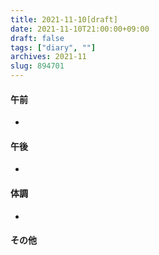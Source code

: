 ```yaml
---
title: 2021-11-10[draft]
date: 2021-11-10T21:00:00+09:00
draft: false
tags: ["diary", ""]
archives: 2021-11
slug: 894701
---
```

#### 午前
- 
#### 午後
- 
#### 体調
- 
#### その他